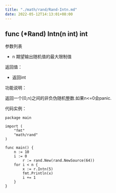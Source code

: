 ```yaml
---
title: "./math/rand/Rand-Intn.md"
date: 2022-05-12T14:13:01+08:00
---
```

## func (*Rand) Intn(n int) int

参数列表

- n 期望输出随机值的最大限制值

返回值：

- 返回int

功能说明：


返回一个[0,n)之间的非负伪随机整数.如果n<=0会panic.

代码实例：

	package main

	import (
		"fmt"
		"math/rand"
	)

	func main() {
		n := 10
		i := 0
			r := rand.New(rand.NewSource(64))
		for i < n {
			x := r.Intn(5)
			fmt.Println(x)
			i += 1
		}
	}









